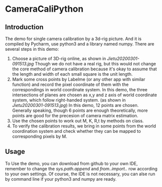 # CameraCaliPython
## Introduction
The demo for single camera calibration by a 3d-rig picture.
And it is compiled by Pycharm, use python3 and a library named numpy.
There are several steps in this demo:
1. Choose a picture of 3D-rig online, as shown in *Jietu20200301-091513.jpg*
Though we do not have a real rig, but this would not change the core method of camera calibration because 
it's okay to assume that the length and width of each small square is the unit length.
2. Mark some cross points by Labelme (or any other app with similar function) and record the pixel coordinate of them with the correspondings
in world coordinate system. In this demo, the three intersections of planes are chosen as x,y and z axis of world coordinate system, which 
follow right-handed system.  (as shown in *Jietu20200301-091513.jpg*)
In this demo, 12 points are chosen. Generally speaking, though 6 points are enough theoretically, more points are good for the precesion of camera matrix estimation. 
3. Use the chosen points to work out M, K, R,t by methods on class.
4. To verify the calibration results, we bring in some points from the world coordination system and check whether they can be mapped to corresponding pixels by M.

## Usage
To Use the demo, you can download from github to your own IDE, remember to change the *sys.path.append* and *from..import..* row according to your own settings.
Of course, the IDE is not necessary, you can alse run by command line if your python3 and numpy are ready.